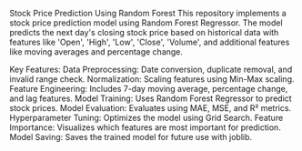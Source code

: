 Stock Price Prediction Using Random Forest
This repository implements a stock price prediction model using Random Forest Regressor. The model predicts the next day's closing stock price based on historical data with features like 'Open', 'High', 'Low', 'Close', 'Volume', and additional features like moving averages and percentage change.

Key Features:
Data Preprocessing: Date conversion, duplicate removal, and invalid range check.
Normalization: Scaling features using Min-Max scaling.
Feature Engineering: Includes 7-day moving average, percentage change, and lag features.
Model Training: Uses Random Forest Regressor to predict stock prices.
Model Evaluation: Evaluates using MAE, MSE, and R² metrics.
Hyperparameter Tuning: Optimizes the model using Grid Search.
Feature Importance: Visualizes which features are most important for prediction.
Model Saving: Saves the trained model for future use with joblib.
